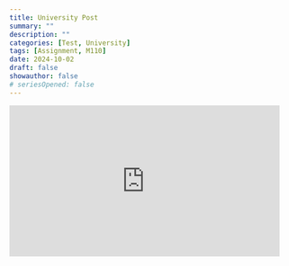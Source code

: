 ```yaml
---
title: University Post
summary: ""
description: ""
categories: [Test, University]
tags: [Assignment, M110]
date: 2024-10-02
draft: false
showauthor: false
# seriesOpened: false
---
```


<iframe src="https://giphy.com/embed/g01ZnwAUvutuK8GIQn" width="480" height="269" style="" frameBorder="0" class="giphy-embed" allowFullScreen></iframe><p><a href="https://giphy.com/gifs/high-quality-highqualitygifs-g01ZnwAUvutuK8GIQn"></a></p>